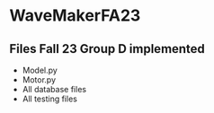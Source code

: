 # WaveMakerFA23

## Files Fall 23 Group D implemented
- Model.py
- Motor.py
- All database files
- All testing files
